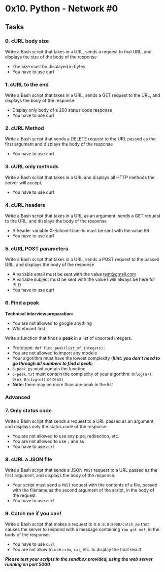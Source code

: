 # 0x10. Python - Network #0

## Tasks

### 0. cURL body size
Write a Bash script that takes in a URL, sends a request to that URL, and displays the size of the body of the response  
- The size must be displayed in bytes
- You have to use curl

### 1. cURL to the end
Write a Bash script that takes in a URL, sends a GET request to the URL, and displays the body of the response  
- Display only body of a 200 status code response
- You have to use curl

### 2. cURL Method
Write a Bash script that sends a DELETE request to the URL passed as the first argument and displays the body of the response
- You have to use curl

### 3. cURL only methods
Write a Bash script that takes in a URL and displays all HTTP methods the server will accept.
- You have to use curl

### 4. cURL headers
Write a Bash script that takes in a URL as an argument, sends a GET request to the URL, and displays the body of the response  
- A header variable X-School-User-Id must be sent with the value 98
- You have to use curl

### 5. cURL POST parameters
Write a Bash script that takes in a URL, sends a POST request to the passed URL, and displays the body of the response
- A variable email must be sent with the value test@gmail.com
- A variable subject must be sent with the value I will always be here for PLD
- You have to use curl

### 6. Find a peak
**Technical interview preparation:**  
- You are not allowed to google anything
- Whiteboard first
  
Write a function that finds a **peak** in a list of unsorted integers.  
- Prototype: ```def find_peak(list_of_integers):```
- You are not allowed to import any module
- Your algorithm must have the lowest complexity (***hint: you don’t need to go through all numbers to find a peak***)
- ```6-peak.py``` must contain the function
- ```6-peak.txt``` must contain the complexity of your algorithm: ```O(log(n))```, ```O(n)```, ```O(nlog(n))``` or ```O(n2)```
- **Note**: there may be more than one peak in the list

### Advanced

### 7. Only status code
Write a Bash script that sends a request to a URL passed as an argument, and displays only the status code of the response.
- You are not allowed to use any pipe, redirection, etc.
- You are not allowed to use ```;``` and ```&&```
- You have to use ```curl```

### 8. cURL a JSON file
Write a Bash script that sends a JSON ```POST``` request to a URL passed as the first argument, and displays the body of the response.
- Your script must send a ```POST``` request with the contents of a file, passed with the filename as the second argument of the script, in the body of the request
- You have to use ```curl```

### 9. Catch me if you can!
Write a Bash script that makes a request to ```0.0.0.0:5000/catch_me``` that causes the server to respond with a message containing ```You got me!```, in the body of the response.
- You have to use ```curl```
- You are not allow to use ```echo```, ```cat```, etc. to display the final result
  
***Please test your scripts in the sandbox provided, using the web server running on port 5000***
